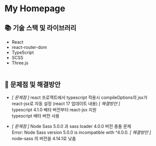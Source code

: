 # My Homepage

## 📚 기술 스택 및 라이브러리

-   React
-   react-router-dom
-   TypeScript
-   SCSS
-   Three.js
    <br/>
    <br/>

## 💭 문제점 및 해결방안

-   _[ 문제점 ]_ react 프로젝트에서 typescript 적용시 compileOptions의 jsx가 react-jsx로 자동 설정 (react 17 업데이트 내용)
    _[ 해결방안 ]_  
    typescript 4.1.0 베타 버전부터 react-jsx 지원  
    typescript 베타 버전 사용

-   _[ 문제점 ]_ Node Sass 5.0.0 과 sass loader 4.0.0 버전 충돌 문제  
    Error: Node Sass version 5.0.0 is incompatible with ^4.0.0.
    _[ 해결방안 ]_  
    node-sass 의 버전을 4.14.1로 낮춤